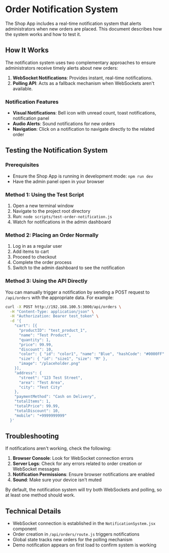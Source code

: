 # Order Notification System

The Shop App includes a real-time notification system that alerts administrators when new orders are placed. This document describes how the system works and how to test it.

## How It Works

The notification system uses two complementary approaches to ensure administrators receive timely alerts about new orders:

1. **WebSocket Notifications**: Provides instant, real-time notifications.
2. **Polling API**: Acts as a fallback mechanism when WebSockets aren't available.

### Notification Features

- **Visual Notifications**: Bell icon with unread count, toast notifications, notification panel
- **Audio Alerts**: Sound notifications for new orders
- **Navigation**: Click on a notification to navigate directly to the related order

## Testing the Notification System

### Prerequisites

- Ensure the Shop App is running in development mode: `npm run dev`
- Have the admin panel open in your browser

### Method 1: Using the Test Script

1. Open a new terminal window
2. Navigate to the project root directory
3. Run: `node scripts/test-order-notification.js`
4. Watch for notifications in the admin dashboard

### Method 2: Placing an Order Normally

1. Log in as a regular user
2. Add items to cart
3. Proceed to checkout
4. Complete the order process
5. Switch to the admin dashboard to see the notification

### Method 3: Using the API Directly

You can manually trigger a notification by sending a POST request to `/api/orders` with the appropriate data. For example:

```bash
curl -X POST http://192.168.100.5:3000/api/orders \
  -H "Content-Type: application/json" \
  -H "Authorization: Bearer test_token" \
  -d '{
    "cart": [{
      "productID": "test_product_1",
      "name": "Test Product",
      "quantity": 1,
      "price": 99.99,
      "discount": 10,
      "color": { "id": "color1", "name": "Blue", "hashCode": "#0000FF" },
      "size": { "id": "size1", "size": "M" },
      "image": "/placeholder.png"
    }],
    "address": {
      "street": "123 Test Street",
      "area": "Test Area",
      "city": "Test City"
    },
    "paymentMethod": "Cash on Delivery",
    "totalItems": 1,
    "totalPrice": 99.99,
    "totalDiscount": 10,
    "mobile": "+9999999999"
  }'
```

## Troubleshooting

If notifications aren't working, check the following:

1. **Browser Console**: Look for WebSocket connection errors
2. **Server Logs**: Check for any errors related to order creation or WebSocket messages
3. **Notification Permissions**: Ensure browser notifications are enabled
4. **Sound**: Make sure your device isn't muted

By default, the notification system will try both WebSockets and polling, so at least one method should work.

## Technical Details

- WebSocket connection is established in the `NotificationSystem.jsx` component
- Order creation in `/api/orders/route.js` triggers notifications
- Global state tracks new orders for the polling mechanism
- Demo notification appears on first load to confirm system is working 